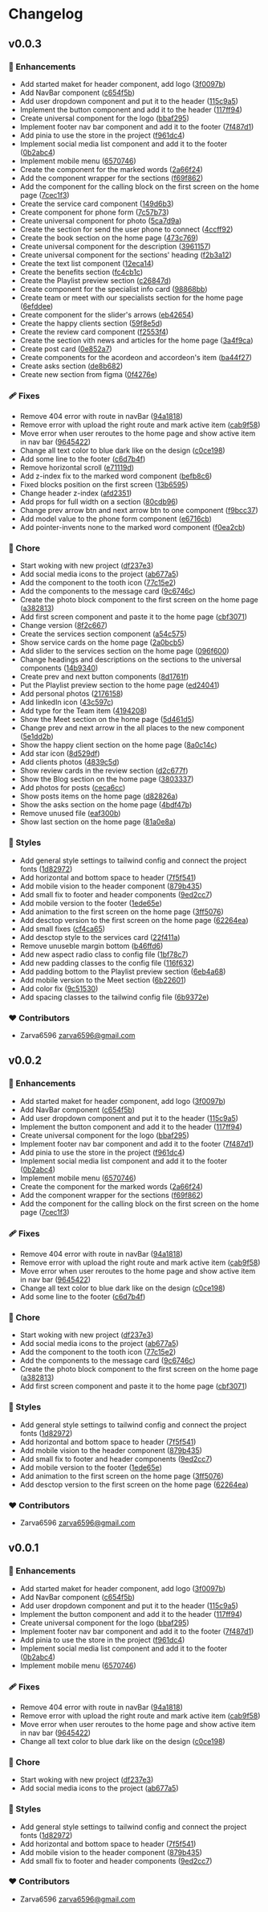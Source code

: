 # Changelog



## v0.0.3


### 🚀 Enhancements

- Add started maket for header component, add logo ([3f0097b](https://github.com/zarva6596/dentalProject/commit/3f0097b))
- Add NavBar component ([c654f5b](https://github.com/zarva6596/dentalProject/commit/c654f5b))
- Add user dropdown component and put it to the header ([115c9a5](https://github.com/zarva6596/dentalProject/commit/115c9a5))
- Implement the button component and add it to the header ([117ff94](https://github.com/zarva6596/dentalProject/commit/117ff94))
- Create universal component for the logo ([bbaf295](https://github.com/zarva6596/dentalProject/commit/bbaf295))
- Implement footer nav bar component and add it to the footer ([7f487d1](https://github.com/zarva6596/dentalProject/commit/7f487d1))
- Add pinia to use the store in the project ([f961dc4](https://github.com/zarva6596/dentalProject/commit/f961dc4))
- Implement social media list component and add it to the footer ([0b2abc4](https://github.com/zarva6596/dentalProject/commit/0b2abc4))
- Implement mobile menu ([6570746](https://github.com/zarva6596/dentalProject/commit/6570746))
- Create the component for the marked words ([2a66f24](https://github.com/zarva6596/dentalProject/commit/2a66f24))
- Add the component wrapper for the sections ([f69f862](https://github.com/zarva6596/dentalProject/commit/f69f862))
- Add the component for the calling block on the first screen on the home page ([7cec1f3](https://github.com/zarva6596/dentalProject/commit/7cec1f3))
- Create the service card component ([149d6b3](https://github.com/zarva6596/dentalProject/commit/149d6b3))
- Create component for phone form ([7c57b73](https://github.com/zarva6596/dentalProject/commit/7c57b73))
- Create universal component for photo ([5ca7d9a](https://github.com/zarva6596/dentalProject/commit/5ca7d9a))
- Create the section for send the user phone to connect ([4ccff92](https://github.com/zarva6596/dentalProject/commit/4ccff92))
- Create the book section on the home page ([473c769](https://github.com/zarva6596/dentalProject/commit/473c769))
- Create universal component for the description ([3961157](https://github.com/zarva6596/dentalProject/commit/3961157))
- Create universal component for the sections' heading ([f2b3a12](https://github.com/zarva6596/dentalProject/commit/f2b3a12))
- Create the text list component ([12eca14](https://github.com/zarva6596/dentalProject/commit/12eca14))
- Create the benefits section ([fc4cb1c](https://github.com/zarva6596/dentalProject/commit/fc4cb1c))
- Create the Playlist preview section ([c26847d](https://github.com/zarva6596/dentalProject/commit/c26847d))
- Create component for the specialist info card ([98868bb](https://github.com/zarva6596/dentalProject/commit/98868bb))
- Create team or meet with our specialists section for the home page ([6efddee](https://github.com/zarva6596/dentalProject/commit/6efddee))
- Create component for the slider's arrows ([eb42654](https://github.com/zarva6596/dentalProject/commit/eb42654))
- Create the happy clients section ([59f8e5d](https://github.com/zarva6596/dentalProject/commit/59f8e5d))
- Create the review card component ([f2553f4](https://github.com/zarva6596/dentalProject/commit/f2553f4))
- Create the section vith news and articles for the home page ([3a4f9ca](https://github.com/zarva6596/dentalProject/commit/3a4f9ca))
- Create post card ([0e852a7](https://github.com/zarva6596/dentalProject/commit/0e852a7))
- Create components for the acordeon and accordeon's item ([ba44f27](https://github.com/zarva6596/dentalProject/commit/ba44f27))
- Create asks section ([de8b682](https://github.com/zarva6596/dentalProject/commit/de8b682))
- Create new section from figma ([0f4276e](https://github.com/zarva6596/dentalProject/commit/0f4276e))

### 🩹 Fixes

- Remove 404 error with route in navBar ([94a1818](https://github.com/zarva6596/dentalProject/commit/94a1818))
- Remove error with upload the right route and mark active item ([cab9f58](https://github.com/zarva6596/dentalProject/commit/cab9f58))
- Move error when user reroutes to the home page and show active item in nav bar ([9645422](https://github.com/zarva6596/dentalProject/commit/9645422))
- Change all text color to blue dark like on the design ([c0ce198](https://github.com/zarva6596/dentalProject/commit/c0ce198))
- Add some line to the footer ([c6d7b4f](https://github.com/zarva6596/dentalProject/commit/c6d7b4f))
- Remove horizontal scroll ([e71119d](https://github.com/zarva6596/dentalProject/commit/e71119d))
- Add z-index fix to the marked word component ([befb8c6](https://github.com/zarva6596/dentalProject/commit/befb8c6))
- Fixed blocks position on the first screen ([13b6595](https://github.com/zarva6596/dentalProject/commit/13b6595))
- Change header z-index ([afd2351](https://github.com/zarva6596/dentalProject/commit/afd2351))
- Add props for full width on a section ([80cdb96](https://github.com/zarva6596/dentalProject/commit/80cdb96))
- Change prev arrow btn and next arrow btn to one component ([f9bcc37](https://github.com/zarva6596/dentalProject/commit/f9bcc37))
- Add model value to the phone form component ([e6716cb](https://github.com/zarva6596/dentalProject/commit/e6716cb))
- Add pointer-invents none to the marked word component ([f0ea2cb](https://github.com/zarva6596/dentalProject/commit/f0ea2cb))

### 🏡 Chore

- Start woking with new project ([df237e3](https://github.com/zarva6596/dentalProject/commit/df237e3))
- Add social media icons to the project ([ab677a5](https://github.com/zarva6596/dentalProject/commit/ab677a5))
- Add the component to the tooth icon ([77c15e2](https://github.com/zarva6596/dentalProject/commit/77c15e2))
- Add the components to the message card ([9c6746c](https://github.com/zarva6596/dentalProject/commit/9c6746c))
- Create the photo block component to the first screen on the home page ([a382813](https://github.com/zarva6596/dentalProject/commit/a382813))
- Add first screen component and paste it to the home page ([cbf3071](https://github.com/zarva6596/dentalProject/commit/cbf3071))
- Change version ([8f2c667](https://github.com/zarva6596/dentalProject/commit/8f2c667))
- Create the services section component ([a54c575](https://github.com/zarva6596/dentalProject/commit/a54c575))
- Show service cards on the home page ([2a0bcb5](https://github.com/zarva6596/dentalProject/commit/2a0bcb5))
- Add slider to the services section on the home page ([096f600](https://github.com/zarva6596/dentalProject/commit/096f600))
- Change headings and descriptions on the sections to the universal components ([14b9340](https://github.com/zarva6596/dentalProject/commit/14b9340))
- Create prev and next button components ([8d1761f](https://github.com/zarva6596/dentalProject/commit/8d1761f))
- Put the Playlist preview section to the home page ([ed24041](https://github.com/zarva6596/dentalProject/commit/ed24041))
- Add personal photos ([2176158](https://github.com/zarva6596/dentalProject/commit/2176158))
- Add linkedIn icon ([43c597c](https://github.com/zarva6596/dentalProject/commit/43c597c))
- Add type for the Team item ([4194208](https://github.com/zarva6596/dentalProject/commit/4194208))
- Show the Meet section on the home page ([5d461d5](https://github.com/zarva6596/dentalProject/commit/5d461d5))
- Change prev and next arrow in the all places to the new component ([5e1dd2b](https://github.com/zarva6596/dentalProject/commit/5e1dd2b))
- Show the happy client section on the home page ([8a0c14c](https://github.com/zarva6596/dentalProject/commit/8a0c14c))
- Add star icon ([8d529df](https://github.com/zarva6596/dentalProject/commit/8d529df))
- Add clients photos ([4839c5d](https://github.com/zarva6596/dentalProject/commit/4839c5d))
- Show review cards in the review section ([d2c677f](https://github.com/zarva6596/dentalProject/commit/d2c677f))
- Show the Blog section on the home page ([3803337](https://github.com/zarva6596/dentalProject/commit/3803337))
- Add photos for posts ([ceca6cc](https://github.com/zarva6596/dentalProject/commit/ceca6cc))
- Show posts items on the home page ([d82826a](https://github.com/zarva6596/dentalProject/commit/d82826a))
- Show the asks section on the home page ([4bdf47b](https://github.com/zarva6596/dentalProject/commit/4bdf47b))
- Remove unused file ([eaf300b](https://github.com/zarva6596/dentalProject/commit/eaf300b))
- Show last section on the home page ([81a0e8a](https://github.com/zarva6596/dentalProject/commit/81a0e8a))

### 🎨 Styles

- Add general style settings to tailwind config and connect the project fonts ([1d82972](https://github.com/zarva6596/dentalProject/commit/1d82972))
- Add horizontal and bottom space to header ([7f5f541](https://github.com/zarva6596/dentalProject/commit/7f5f541))
- Add mobile vision to the header component ([879b435](https://github.com/zarva6596/dentalProject/commit/879b435))
- Add small fix to footer and header components ([9ed2cc7](https://github.com/zarva6596/dentalProject/commit/9ed2cc7))
- Add mobile version to the footer ([1ede65e](https://github.com/zarva6596/dentalProject/commit/1ede65e))
- Add animation to the first screen on the home page ([3ff5076](https://github.com/zarva6596/dentalProject/commit/3ff5076))
- Add desctop version to the first screen on the home page ([62264ea](https://github.com/zarva6596/dentalProject/commit/62264ea))
- Add small fixes ([cf4ca65](https://github.com/zarva6596/dentalProject/commit/cf4ca65))
- Add desctop style to the services card ([22f411a](https://github.com/zarva6596/dentalProject/commit/22f411a))
- Remove unuseble margin bottom ([b46ffd6](https://github.com/zarva6596/dentalProject/commit/b46ffd6))
- Add new aspect radio class to config file ([1bf78c7](https://github.com/zarva6596/dentalProject/commit/1bf78c7))
- Add new padding classes to the config file ([116f632](https://github.com/zarva6596/dentalProject/commit/116f632))
- Add padding bottom to the Playlist preview section ([6eb4a68](https://github.com/zarva6596/dentalProject/commit/6eb4a68))
- Add mobile version to the Meet section ([6b22601](https://github.com/zarva6596/dentalProject/commit/6b22601))
- Add color fix ([9c51530](https://github.com/zarva6596/dentalProject/commit/9c51530))
- Add spacing classes to the tailwind config file ([6b9372e](https://github.com/zarva6596/dentalProject/commit/6b9372e))

### ❤️ Contributors

- Zarva6596 <zarva6596@gmail.com>

## v0.0.2


### 🚀 Enhancements

- Add started maket for header component, add logo ([3f0097b](https://github.com/zarva6596/dentalProject/commit/3f0097b))
- Add NavBar component ([c654f5b](https://github.com/zarva6596/dentalProject/commit/c654f5b))
- Add user dropdown component and put it to the header ([115c9a5](https://github.com/zarva6596/dentalProject/commit/115c9a5))
- Implement the button component and add it to the header ([117ff94](https://github.com/zarva6596/dentalProject/commit/117ff94))
- Create universal component for the logo ([bbaf295](https://github.com/zarva6596/dentalProject/commit/bbaf295))
- Implement footer nav bar component and add it to the footer ([7f487d1](https://github.com/zarva6596/dentalProject/commit/7f487d1))
- Add pinia to use the store in the project ([f961dc4](https://github.com/zarva6596/dentalProject/commit/f961dc4))
- Implement social media list component and add it to the footer ([0b2abc4](https://github.com/zarva6596/dentalProject/commit/0b2abc4))
- Implement mobile menu ([6570746](https://github.com/zarva6596/dentalProject/commit/6570746))
- Create the component for the marked words ([2a66f24](https://github.com/zarva6596/dentalProject/commit/2a66f24))
- Add the component wrapper for the sections ([f69f862](https://github.com/zarva6596/dentalProject/commit/f69f862))
- Add the component for the calling block on the first screen on the home page ([7cec1f3](https://github.com/zarva6596/dentalProject/commit/7cec1f3))

### 🩹 Fixes

- Remove 404 error with route in navBar ([94a1818](https://github.com/zarva6596/dentalProject/commit/94a1818))
- Remove error with upload the right route and mark active item ([cab9f58](https://github.com/zarva6596/dentalProject/commit/cab9f58))
- Move error when user reroutes to the home page and show active item in nav bar ([9645422](https://github.com/zarva6596/dentalProject/commit/9645422))
- Change all text color to blue dark like on the design ([c0ce198](https://github.com/zarva6596/dentalProject/commit/c0ce198))
- Add some line to the footer ([c6d7b4f](https://github.com/zarva6596/dentalProject/commit/c6d7b4f))

### 🏡 Chore

- Start woking with new project ([df237e3](https://github.com/zarva6596/dentalProject/commit/df237e3))
- Add social media icons to the project ([ab677a5](https://github.com/zarva6596/dentalProject/commit/ab677a5))
- Add the component to the tooth icon ([77c15e2](https://github.com/zarva6596/dentalProject/commit/77c15e2))
- Add the components to the message card ([9c6746c](https://github.com/zarva6596/dentalProject/commit/9c6746c))
- Create the photo block component to the first screen on the home page ([a382813](https://github.com/zarva6596/dentalProject/commit/a382813))
- Add first screen component and paste it to the home page ([cbf3071](https://github.com/zarva6596/dentalProject/commit/cbf3071))

### 🎨 Styles

- Add general style settings to tailwind config and connect the project fonts ([1d82972](https://github.com/zarva6596/dentalProject/commit/1d82972))
- Add horizontal and bottom space to header ([7f5f541](https://github.com/zarva6596/dentalProject/commit/7f5f541))
- Add mobile vision to the header component ([879b435](https://github.com/zarva6596/dentalProject/commit/879b435))
- Add small fix to footer and header components ([9ed2cc7](https://github.com/zarva6596/dentalProject/commit/9ed2cc7))
- Add mobile version to the footer ([1ede65e](https://github.com/zarva6596/dentalProject/commit/1ede65e))
- Add animation to the first screen on the home page ([3ff5076](https://github.com/zarva6596/dentalProject/commit/3ff5076))
- Add desctop version to the first screen on the home page ([62264ea](https://github.com/zarva6596/dentalProject/commit/62264ea))

### ❤️ Contributors

- Zarva6596 <zarva6596@gmail.com>

## v0.0.1


### 🚀 Enhancements

- Add started maket for header component, add logo ([3f0097b](https://github.com/zarva6596/dentalProject/commit/3f0097b))
- Add NavBar component ([c654f5b](https://github.com/zarva6596/dentalProject/commit/c654f5b))
- Add user dropdown component and put it to the header ([115c9a5](https://github.com/zarva6596/dentalProject/commit/115c9a5))
- Implement the button component and add it to the header ([117ff94](https://github.com/zarva6596/dentalProject/commit/117ff94))
- Create universal component for the logo ([bbaf295](https://github.com/zarva6596/dentalProject/commit/bbaf295))
- Implement footer nav bar component and add it to the footer ([7f487d1](https://github.com/zarva6596/dentalProject/commit/7f487d1))
- Add pinia to use the store in the project ([f961dc4](https://github.com/zarva6596/dentalProject/commit/f961dc4))
- Implement social media list component and add it to the footer ([0b2abc4](https://github.com/zarva6596/dentalProject/commit/0b2abc4))
- Implement mobile menu ([6570746](https://github.com/zarva6596/dentalProject/commit/6570746))

### 🩹 Fixes

- Remove 404 error with route in navBar ([94a1818](https://github.com/zarva6596/dentalProject/commit/94a1818))
- Remove error with upload the right route and mark active item ([cab9f58](https://github.com/zarva6596/dentalProject/commit/cab9f58))
- Move error when user reroutes to the home page and show active item in nav bar ([9645422](https://github.com/zarva6596/dentalProject/commit/9645422))
- Change all text color to blue dark like on the design ([c0ce198](https://github.com/zarva6596/dentalProject/commit/c0ce198))

### 🏡 Chore

- Start woking with new project ([df237e3](https://github.com/zarva6596/dentalProject/commit/df237e3))
- Add social media icons to the project ([ab677a5](https://github.com/zarva6596/dentalProject/commit/ab677a5))

### 🎨 Styles

- Add general style settings to tailwind config and connect the project fonts ([1d82972](https://github.com/zarva6596/dentalProject/commit/1d82972))
- Add horizontal and bottom space to header ([7f5f541](https://github.com/zarva6596/dentalProject/commit/7f5f541))
- Add mobile vision to the header component ([879b435](https://github.com/zarva6596/dentalProject/commit/879b435))
- Add small fix to footer and header components ([9ed2cc7](https://github.com/zarva6596/dentalProject/commit/9ed2cc7))

### ❤️ Contributors

- Zarva6596 <zarva6596@gmail.com>

